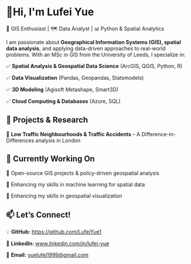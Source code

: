 # 👋Hi, I'm Lufei Yue

🎯 GIS Enthusiast | 🗺 Data Analyst | 📊 Python & Spatial Analytics

I am passionate about **Geographical Information Systems (GIS), spatial data analysis**, and applying data-driven approaches to real-world problems. With an MSc in GIS from the University of Leeds, I specialize in:

✅ **Spatial Analysis & Geospatial Data Science** (ArcGIS, QGIS, Python, R)

✅ **Data Visualization** (Pandas, Geopandas, Statsmodels)

✅ **3D Modeling** (Agisoft Metashape, Smart3D)

✅ **Cloud Computing & Databases** (Azure, SQL)

## 🚀 Projects & Research

🔹 **Low Traffic Neighbourhoods & Traffic Accidents** – A Difference-in-Differences analysis in London

## 🌱 Currently Working On

🔸 Open-source GIS projects & policy-driven geospatial analysis

🔸 Enhancing my skills in machine learning for spatial data

🔸 Enhancing my skills in geospatial visualization

## 📫 Let’s Connect!

💡 **GitHub:** https://github.com/LufeiYue1

🔗 **LinkedIn:** www.linkedin.com/in/lufei-yue  

📧 **Email:** yuelufei1999@gmail.com  
